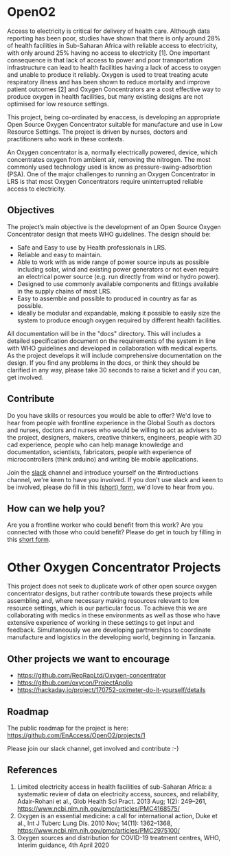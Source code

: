 # OpenO2

Access to electricity is critical for delivery of health care. Although data reporting has been poor, studies have shown that there is only around 28% of health facilities in Sub-Saharan Africa with reliable access to electricity, with only around 25% having no access to electricity [1]. One important consequence is that lack of access to power and poor transportation infrastructure can lead to health facilities having a lack of access to oxygen and unable to produce it reliably. Oxygen is used to treat treating acute respiratory illness and has been shown to reduce mortality and improve patient outcomes [2] and Oxygen Concentrators are a cost effective way to produce oxygen in health facilities, but many existing designs are not optimised for low resource settings.

This project, being co-ordinated by enaccess, is developing an appropriate Open Source Oxygen Concentrator suitable for manufacture and use in Low Resource Settings. The project is driven by nurses, doctors and practitioners who work in these contexts.

An Oxygen concentrator is a, normally electrically powered, device, which concentrates oxygen from ambient air, removing the nitrogen. The most commonly used technology used is know as pressure-swing-adsorbtion (PSA). One of the major challenges to running an Oxygen Concentrator in LRS is that most Oxygen Concentrators require uninterrupted reliable access to electricity. 

## Objectives
The project’s main objective is the development of an Open Source Oxygen Concentrator design that meets WHO guidelines. The design should be:
* Safe and Easy to use by Health professionals in LRS.
* Reliable and easy to maintain.
* Able to work with as wide range of power source inputs as possible including solar, wind and existing power generators or not even require an electrical power source (e.g. run directly from wind or hydro power).
* Designed to use commonly available components and fittings available in the supply chains of most LRS.
* Easy to assemble and possible to produced in country as far as possible.
* Ideally be modular and expandable, making it possible to easily size the system to produce enough oxygen required by different health facilities.


All documentation will be in the "docs" directory. This will includes a detailed specification document on the requirements of the system in line with WHO guidelines and developed in collaboration with medical experts. As the project develops it will include comprehensive documentation on the design. If you find any problems in the docs, or think they should be clarified in any way, please take 30 seconds to raise a ticket and if you can, get involved.

## Contribute 
Do you have skills or resources you would be able to offer? We'd love to hear from people with frontline experience in the Global South as doctors and nurses, doctors and nurses who would be willing to act as advisers to the project, designers, makers, creative thinkers, engineers, people with 3D cad experience, people who can help manage knowledge and documentation, scientists,  fabricators, people with experience of microcontrollers (think arduino) and writing ble mobile applications.

Join the [slack](https://join.slack.com/t/openo2/shared_invite/zt-dd1zdamv-DflaeeFV1SwJfTES4zq71A) channel and introduce yourself on the #introductions channel, we're keen to have you involved. If you don't use slack and keen to be involved, please do fill in this [(short) form](https://forms.gle/AssXDcYFwrB8rB6Y8), we'd love to hear from you.

## How can we help you?
Are you a frontline worker who could  benefit from this work? Are you connected with those who could benefit? Please do get in touch by filling in this [short form](https://forms.gle/qy3bU8bYMHzdqqZ36).

# Other Oxygen Concentrator Projects

This project does not seek to duplicate work of other open source oxygen concentrator designs, but rather contribute towards these projects while assembling and, where necessary making resources relevant to low resource settings, which is our particular focus. To achieve this we are collaborating with medics in these environments as well as those who have extensive experience of working in these settings to get input and feedback. Simultaneously we are developing partnerships to coordinate manufacture and logistics in the developing world, beginning in Tanzania.

## Other projects we want to encourage
* https://github.com/RepRapLtd/Oxygen-concentrator
* https://github.com/oxycon/ProjectApollo
* https://hackaday.io/project/170752-oximeter-do-it-yourself/details

## Roadmap
The public roadmap for the project is here:
https://github.com/EnAccess/OpenO2/projects/1

Please join our slack channel, get involved and contribute :-)

## References 
1. Limited electricity access in health facilities of sub-Saharan Africa: a systematic review of data on electricity access, sources, and reliability, Adair-Rohani et al., Glob Health Sci Pract. 2013 Aug; 1(2): 249–261, https://www.ncbi.nlm.nih.gov/pmc/articles/PMC4168575/
2. Oxygen is an essential medicine: a call for international action, Duke et al., Int J Tuberc Lung Dis. 2010 Nov; 14(11): 1362–1368,  https://www.ncbi.nlm.nih.gov/pmc/articles/PMC2975100/
3. Oxygen sources and distribution for COVID-19 treatment centres, WHO, Interim guidance, 4th April 2020
